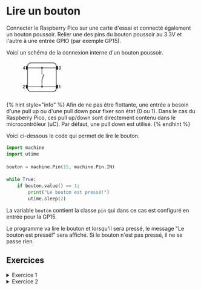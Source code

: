 # Lire un bouton

Connecter le Raspberry Pico sur une carte d'essai et connecté également un bouton poussoir. Relier une des pins du bouton poussoir au 3.3V et l'autre à une entrée GPIO (par exemple GP15).

Voici un schéma de la connexion interne d'un bouton poussoir.

<figure><img src="../../.gitbook/assets/button-connection-digram.png" alt=""><figcaption></figcaption></figure>

{% hint style="info" %}
Afin de ne pas être flottante, une entrée a besoin d'une pull up ou d'une pull down pour fixer son état (0 ou 1). Dans le cas du Raspberry Pico, ces pull up/down sont directement contenu dans le microcontrôleur (uC). Par défaut, une pull down est utilisé.
{% endhint %}

&#x20; Voici ci-dessous le code qui permet de lire le bouton.

```python
import machine
import utime

bouton = machine.Pin(15, machine.Pin.IN)

while True:
    if bouton.value() == 1:
        print("Le bouton est pressé!")
        utime.sleep(2)
```

La variable `bouton` contient la classe `pin` qui dans ce cas est configuré en entrée pour la GP15.

Le programme va lire le bouton et lorsqu'il sera pressé, le message "Le bouton est pressé!" sera affiché. Si le bouton n'est pas pressé, il ne se passe rien.&#x20;

## Exercices

<details>

<summary>Exercice 1</summary>

Faire un programme qui allume une led lorsque l'on presse sur le bouton et qui s'éteint lorsque l'on relache le bouton.

</details>

<details>

<summary>Exercice 2</summary>

Modifier l'exercice 1 afin que le bouton fonctionne comme un interrupteur. On presse une première fois pour allumer, puis on presse à nouveau pour éteindre.

</details>
